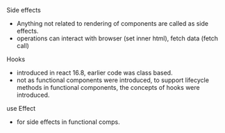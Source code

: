 Side effects
- Anything not related to rendering of components are called as side effects.
- operations can interact with browser (set inner html), fetch data (fetch call)

Hooks
- introduced in react 16.8, earlier code was class based. 
- not as functional components were introduced, to support lifecycle methods in functional components, the concepts of hooks were introduced.

use Effect
- for side effects in functional comps. 